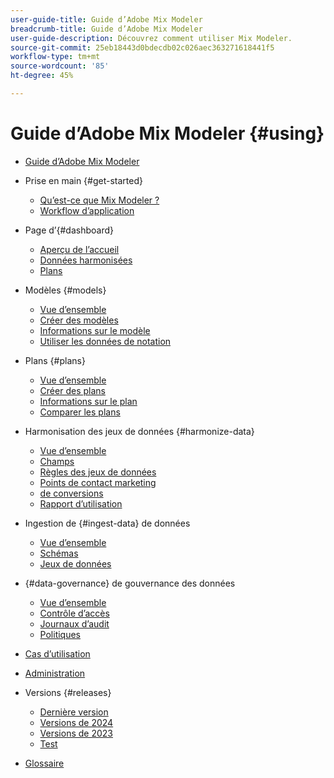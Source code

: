 ```yaml
---
user-guide-title: Guide d’Adobe Mix Modeler
breadcrumb-title: Guide d’Adobe Mix Modeler
user-guide-description: Découvrez comment utiliser Mix Modeler.
source-git-commit: 25eb18443d0bdecdb02c026aec363271618441f5
workflow-type: tm+mt
source-wordcount: '85'
ht-degree: 45%

---
```



# Guide d’Adobe Mix Modeler {#using}

+ [Guide d’Adobe Mix Modeler](/help/overview.md)

+ Prise en main {#get-started}
   + [Qu’est-ce que Mix Modeler ?](/help/get-started/about.md)
   + [Workflow d’application](/help/get-started/workflow.md)

+ Page d’{#dashboard}
   + [Aperçu de l’accueil](/help/dashboard/overview.md)
   + [Données harmonisées](/help/dashboard/harmonized-data.md)
   + [Plans](/help/dashboard/plans.md)

+ Modèles {#models}
   + [Vue d’ensemble](/help/models/overview.md)
   + [Créer des modèles](/help/models/build.md)
   + [Informations sur le modèle](/help/models/insights.md)
   + [Utiliser les données de notation](/help/models/scoring-data.md)

+ Plans {#plans}
   + [Vue d’ensemble](/help/plans/overview.md)
   + [Créer des plans](/help/plans/build.md)
   + [Informations sur le plan](/help/plans/insights.md)
   + [Comparer les plans](/help/plans/compare.md)

+ Harmonisation des jeux de données {#harmonize-data}
   + [Vue d’ensemble](/help/harmonize-data/overview.md)
   + [Champs](/help/harmonize-data/fields.md)
   + [Règles des jeux de données](/help/harmonize-data/dataset-rules.md)
   + [Points de contact marketing](/help/harmonize-data/marketing-touchpoints.md)
   + [de conversions](/help/harmonize-data/conversions.md)
   + [Rapport d’utilisation](/help/harmonize-data/usage-report.md)

+ Ingestion de {#ingest-data} de données
   + [Vue d’ensemble](/help/ingest-data/overview.md)
   + [Schémas](/help/ingest-data/schemas.md)
   + [Jeux de données](/help/ingest-data/datasets.md)

+ {#data-governance} de gouvernance des données
   + [Vue d’ensemble](/help/data-governance/overview.md)
   + [Contrôle d’accès](/help/data-governance/access-controls.md)
   + [Journaux d’audit](/help/data-governance/audit-logs.md)
   + [Politiques](/help/data-governance/policies.md)

+ [Cas d’utilisation](/help/main-guide/use-cases.md)

+ [Administration](/help/main-guide/administration.md)

+ Versions {#releases}
   + [Dernière version](/help/releases/latest.md)
   + [Versions de 2024](/help/releases/2024.md)
   + [Versions de 2023](/help/releases/2023.md)
   + [Test](../releases/test.md)

+ [Glossaire](/help/main-guide/glossary.md)

